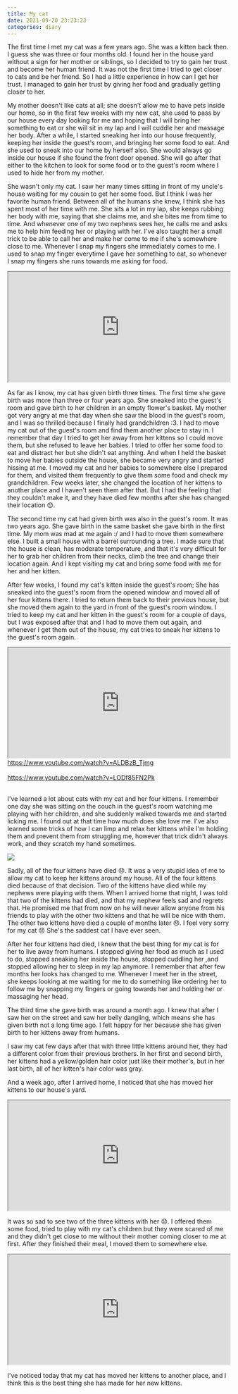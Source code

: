 ```yaml
---
title: My cat
date: 2021-09-20 23:23:23
categories: diary
---
```


The first time I met my cat was a few years ago. She was a kitten back then. I guess she was three or four months old. I found her in the house yard without a sign for her mother or siblings, so I decided to try to gain her trust and become her human friend. It was not the first time I tried to get closer to cats and be her friend. So I had a little experience in how can I get her trust. I managed to gain her trust by giving her food and gradually getting closer to her.

<!--more-->

My mother doesn't like cats at all; she doesn't allow me to have pets inside our home, so in the first few weeks with my new cat, she used to pass by our house every day looking for me and hoping that I will bring her something to eat or she will sit in my lap and I will cuddle her and massage her body. After a while, I started sneaking her into our house frequently, keeping her inside the guest's room, and bringing her some food to eat. And she used to sneak into our home by herself also. She would always go inside our house if she found the front door opened. She will go after that either to the kitchen to look for some food or to the guest's room where I used to hide her from my mother.

She wasn't only my cat. I saw her many times sitting in front of my uncle's house waiting for my cousin to get her some food. But I think I was her favorite human friend. Between all of the humans she knew, I think she has spent most of her time with me. She sits a lot in my lap, she keeps rubbing her body with me, saying that she claims me, and she bites me from time to time. And whenever one of my two nephews sees her, he calls me and asks me to help him feeding her or playing with her. I've also taught her a small trick to be able to call her and make her come to me if she's somewhere close to me. Whenever I snap my fingers she immediately comes to me. I used to snap my finger everytime I gave her something to eat, so whenever I snap my fingers she runs towards me asking for food.

<iframe height="250" src="https://www.youtube.com/embed/K83ZiPpUr9c" style="width:100%;"></iframe>

As far as I know, my cat has given birth three times. The first time she gave birth was more than three or four years ago. She sneaked into the guest's room and gave birth to her children in an empty flower's basket. My mother got very angry at me that day when she saw the blood in the guest's room, and I was so thrilled because I finally had grandchildren :3. I had to move my cat out of the guest's room and find them another place to stay in. I remember that day I tried to get her away from her kittens so I could move them, but she refused to leave her babies. I tried to offer her some food to eat and distract her but she didn't eat anything. And when I held the basket to move her babies outside the house, she became very angry and started hissing at me. I moved my cat and her babies to somewhere else I prepared for them, and visited them frequently to give them some food and check my grandchildren. Few weeks later, she changed the location of her kittens to another place and I haven't seen them after that. But I had the feeling that they couldn't make it, and they have died few months after she has changed their location 😞.

The second time my cat had given birth was also in the guest's room. It was two years ago. She gave birth in the same basket she gave birth in the first time. My mom was mad at me again :/ and I had to move them somewhere else. I built a small house with a barrel surrounding a tree. I made sure that the house is clean, has moderate temperature, and that it's very difficult for her to grab her children from their necks, climb the tree and change their location again. And I kept visiting my cat and bring some food with me for her and her kitten.

After few weeks, I found my cat's kitten inside the guest's room; She has sneaked into the guest's room from the opened window and moved all of her four kittens there. I tried to return them back to their previous house, but she moved them again to the yard in front of the guest's room window. I tried to keep my cat and her kitten in the guest's room for a couple of days, but I was exposed after that and I had to move them out again, and whenever I get them out of the house, my cat tries to sneak her kittens to the guest's room again.

<iframe height="250" src="https://www.youtube.com/embed/nK1C1ns2JTM" style="width:100%;"></iframe>  
<a href="https://www.youtube.com/watch?v=ALDBzB_Tjmg" target="_blank">https://www.youtube.com/watch?v=ALDBzB_Tjmg</a><br/><br/>  
<a href="https://www.youtube.com/watch?v=LODf85FN2Pk" target="_blank">https://www.youtube.com/watch?v=LODf85FN2Pk</a><br/><br/>

I've learned a lot about cats with my cat and her four kittens. I remember one day she was sitting on the couch in the guest's room watching me playing with her children, and she suddenly walked towards me and started licking me. I found out at that time how much does she love me. I've also learned some tricks of how I can limp and relax her kittens while I'm holding them and prevent them from struggling me, however that trick didn't always work, and they scratch my hand sometimes.

![](https://cdn.jsdelivr.net/gh/abozanona/abozanona.me@1.0.7/images/projects/my-cat/my-cat.png)

Sadly, all of the four kittens have died 😞. It was a very stupid idea of me to allow my cat to keep her kittens around my house. All of the four kittens died because of that decision. Two of the kittens have died while my nephews were playing with them. When I arrived home that night, I was told that two of the kittens had died, and that my nephew feels sad and regrets that. He promised me that from now on he will never allow anyone from his friends to play with the other two kittens and that he will be nice with them. The other two kittens have died a couple of months later 😞. I feel very sorry for my cat 😞 She's the saddest cat I have ever seen.

After her four kittens had died, I knew that the best thing for my cat is for her to live away from humans. I stopped giving her food as much as I used to do, stopped sneaking her inside the house, stopped cuddling her ,and stopped allowing her to sleep in my lap anymore. I remember that after few months her looks has changed to me. Whenever I meet her in the street, she keeps looking at me waiting for me to do something like ordering her to follow me by snapping my fingers or going towards her and holding her or massaging her head.

The third time she gave birth was around a month ago. I knew that after I saw her on the street and saw her belly dangling, which means she has given birth not a long time ago. I felt happy for her because she has given birth to her kittens away from humans.

I saw my cat few days after that with three little kittens around her, they had a different color from their previous brothers. In her first and second birth, her kittens had a yellow/golden hair color just like their mother's, but in her last birth, all of her kitten's hair color was gray.

And a week ago, after I arrived home, I noticed that she has moved her kittens to our house's yard.

<iframe height="250" src="https://www.youtube.com/embed/Jgpif1I0NiY" style="width:100%;"></iframe>

It was so sad to see two of the three kittens with her 😞. I offered them some food, tried to play with my cat's children but they were scared of me and they didn't get close to me without their mother coming closer to me at first. After they finished their meal, I moved them to somewhere else.

<iframe height="250" src="https://www.youtube.com/embed/tnvSKN3zoKc" style="width:100%;"></iframe>

I've noticed today that my cat has moved her kittens to another place, and I think this is the best thing she has made for her new kittens.